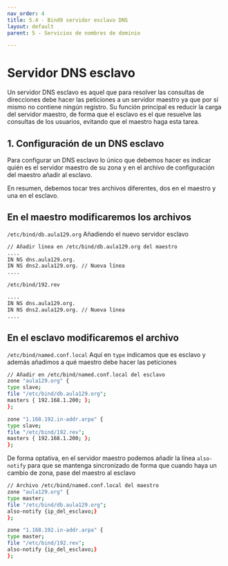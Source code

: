 ```yaml
---
nav_order: 4
title: 5.4 - Bind9 servidor esclavo DNS
layout: default
parent: 5 - Servicios de nombres de dominio

---
```

# Servidor DNS esclavo 

Un servidor DNS esclavo es aquel que para resolver las consultas de direcciones debe hacer las peticiones a un servidor maestro ya que por sí mismo no contiene ningún registro. Su función principal es reducir la carga del servidor maestro, de forma que el esclavo es el que resuelve las consultas de los usuarios, evitando que el maestro haga esta tarea.

## 1. Configuración de un DNS esclavo
Para configurar un DNS esclavo lo único que debemos hacer es indicar quién es el servidor maestro de su zona y en el archivo de configuración del maestro añadir al esclavo.

En resumen, debemos tocar tres archivos diferentes, dos en el maestro y una en el esclavo.

## En el maestro modificaremos los archivos

`/etc/bind/db.aula129.org`
Añadiendo el nuevo servidor esclavo
```bash
// Añadir línea en /etc/bind/db.aula129.org del maestro
....
IN NS dns.aula129.org.
IN NS dns2.aula129.org. // Nueva línea
.... 
```

`/etc/bind/192.rev`
```bash
....
IN NS dns.aula129.org.
IN NS dns2.aula129.org. // Nueva línea
....
```
## En el esclavo modificaremos el archivo
`/etc/bind/named.conf.local`
Aquí en `type` indicamos que es esclavo y además añadimos a qué maestro debe hacer las peticiones
```bash
// Añadir en /etc/bind/named.conf.local del esclavo
zone "aula129.org" {
type slave;
file "/etc/bind/db.aula129.org";
masters { 192.168.1.200; };
};

zone "1.168.192.in-addr.arpa" {
type slave;
file "/etc/bind/192.rev";
masters { 192.168.1.200; };
}; 
```

De forma optativa, en el servidor maestro podemos añadir la línea `also-notify` para que se mantenga sincronizado de forma que cuando haya un cambio de zona, pase del maestro al esclavo
```bash
// Archivo /etc/bind/named.conf.local del maestro
zone "aula129.org" {
type master;
file "/etc/bind/db.aula129.org";
also-notify {ip_del_esclavo;}
};

zone "1.168.192.in-addr.arpa" {
type master;
file "/etc/bind/192.rev";
also-notify {ip_del_esclavo;}
};
```

